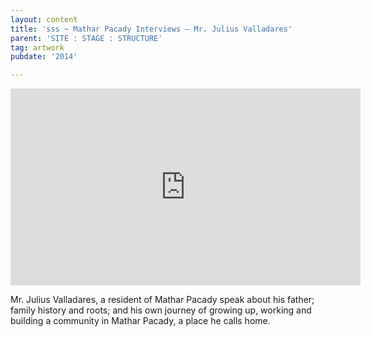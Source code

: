 ```yaml
---
layout: content
title: 'sss ~ Mathar Pacady Interviews – Mr. Julius Valladares'
parent: 'SITE : STAGE : STRUCTURE'
tag: artwork
pubdate: '2014'

---
```

<iframe width="560" height="315"
src="https://www.youtube.com/embed/PqcVQ6gKTvA" frameborder="0"
allow="autoplay; encrypted-media" allowfullscreen></iframe>


Mr. Julius Valladares, a resident of Mathar Pacady speak about his father; family history and roots; and his own journey of growing up, working and building a community in Mathar Pacady, a place he calls home.
